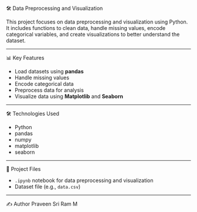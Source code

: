 🛠️ Data Preprocessing and Visualization

This project focuses on data preprocessing and visualization using Python. It includes functions to clean data, handle missing values, encode categorical variables, and create visualizations to better understand the dataset.

---

📊 Key Features
- Load datasets using **pandas**
- Handle missing values
- Encode categorical data
- Preprocess data for analysis
- Visualize data using **Matplotlib** and **Seaborn**

---

🛠️ Technologies Used
- Python
- pandas
- numpy
- matplotlib
- seaborn

---

📁 Project Files
- `.ipynb` notebook for data preprocessing and visualization
- Dataset file (e.g., `data.csv`)

---

✍️ Author
Praveen Sri Ram M
